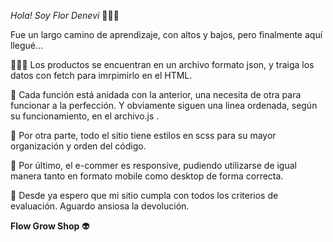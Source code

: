 <i>Hola! Soy Flor Denevi</i> 🙋🏻‍♀️

Fue un largo camino de aprendizaje, con altos y bajos, pero finalmente aquí llegué...

👩🏻‍💻 Los productos se encuentran en un archivo formato json, y traiga los datos con fetch para imrpimirlo en el HTML.


🔸 Cada función está anidada con la anterior, una necesita de otra para funcionar a la perfección. Y obviamente siguen una linea ordenada, según su funcionamiento, en el archivo.js .


🔹 Por otra parte, todo el sitio tiene estilos en scss para su mayor organización y orden del código.


📱 Por último, el e-commer es responsive, pudiendo utilizarse de igual manera tanto en formato mobile como desktop de forma correcta.


📓 Desde ya espero que mi sitio cumpla con todos los criterios de evaluación. Aguardo ansiosa la devolución.

<b>Flow Grow Shop</b> 👽 <br>
